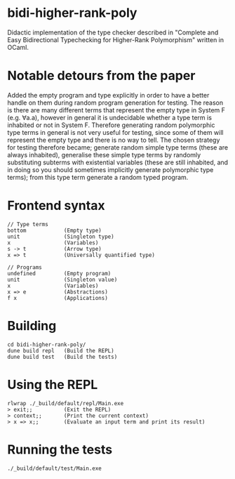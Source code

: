 # bidi-higher-rank-poly
Didactic implementation of the type checker described in "Complete and Easy Bidirectional Typechecking for Higher-Rank Polymorphism" written in OCaml.

# Notable detours from the paper
Added the empty program and type explicitly in order to have a better handle on them during random program generation for testing. The reason is there are many different terms that represent the empty type in System F (e.g. ∀a.a), however in general it is undecidable whether a type term is inhabited or not in System F. Therefore generating random polymorphic type terms in general is not very useful for testing, since some of them will represent the empty type and there is no way to tell. The chosen strategy for testing therefore became; generate random simple type terms (these are always inhabited), generalise these simple type terms by randomly substituting subterms with existential variables (these are still inhabited, and in doing so you should sometimes implicitly generate polymorphic type terms); from this type term generate a random typed program.

# Frontend syntax
```text
// Type terms
bottom            (Empty type)
unit              (Singleton type)
x                 (Variables)
s -> t            (Arrow type)
x => t            (Universally quantified type)

// Programs
undefined         (Empty program)
unit              (Singleton value)
x                 (Variables)
x => e            (Abstractions)
f x               (Applications)
```

# Building
```text
cd bidi-higher-rank-poly/
dune build repl   (Build the REPL)
dune build test   (Build the tests)
```

# Using the REPL
```text
rlwrap ./_build/default/repl/Main.exe
> exit;;          (Exit the REPL)
> context;;       (Print the current context)
> x => x;;        (Evaluate an input term and print its result)
```

# Running the tests
```text
./_build/default/test/Main.exe
```
